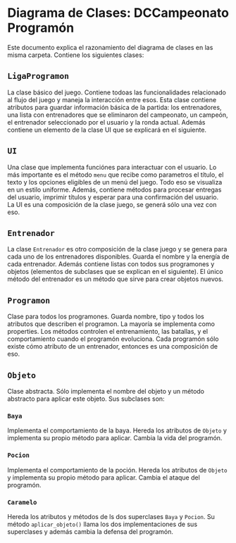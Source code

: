 # Diagrama de Clases: DCCampeonato Programón

Este documento explica el razonamiento del diagrama de clases en las misma carpeta. Contiene los siguientes clases:

## ```LigaProgramon```
La clase básico del juego. Contiene todoas las funcionalidades relacionado al flujo del juego y maneja la interacción entre esos. Esta clase contiene atributos para guardar información básica de la partida: los entrenadores, una lista con entrenadores que se eliminaron del campeonato, un campeón, el entrenador seleccionado por el usuario y la ronda actual. Además contiene un elemento de la clase UI que se explicará en el siguiente.

## ```UI```
Una clase que implementa funciónes para interactuar con el usuario. Lo más importante es el método ```menu``` que recibe como parametros el título, el texto y los opciones eligibles de un menú del juego. Todo eso se visualiza en un estilo uniforme. Además, contiene métodos para procesar entregas del usuario, imprimir títulos y esperar para una confirmación del usuario.  
La UI es una composición de la clase juego, se generá sólo una vez con eso.

## ```Entrenador```
La clase ```Entrenador``` es otro composición de la clase juego y se genera para cada uno de los entrenadores disponibles. Guarda el nombre y la energía de cada entrenador. Además contiene listas con todos sus programones y objetos (elementos de subclases que se explican en el siguiente). El único método del entrenador es un método que sirve para crear objetos nuevos.

## ```Programon```
Clase para todos los programones. Guarda nombre, tipo y todos los atributos que describen el programon. La mayoría se implementa como properties. Los métodos controlen el entrenamiento, las batallas, y el comportamiento cuando el programón evoluciona. Cada programón sólo existe cómo atributo de un entrenador, entonces es una composición de eso.

## ```Objeto```
Clase abstracta. Sólo implementa el nombre del objeto y un método abstracto para aplicar este objeto. Sus subclases son:

### ```Baya```
Implementa el comportamiento de la baya. Hereda los atributos de ```Objeto``` y implementa su propio método para aplicar. Cambia la vida del programón.

### ```Pocion```
Implementa el comportamiento de la poción. Hereda los atributos de ```Objeto``` y implementa su propio método para aplicar. Cambia el ataque del programón.

### ```Caramelo```
Hereda los atributos y métodos de ls dos superclases ```Baya``` y ```Pocion```. Su método ```aplicar_objeto()``` llama los dos implementaciones de sus superclases y además cambia la defensa del programón.